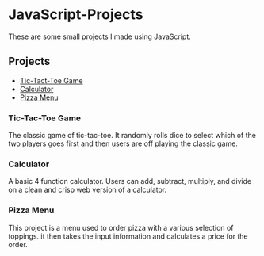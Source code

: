 # JavaScript-Projects
These are some small projects I made using JavaScript.

## Projects
- [Tic-Tact-Toe Game](Basic_JavaScript_Projects/TicTacToe/TicTacToe.html)
- [Calculator](Basic_JavaScript_Projects/Calculator/calculator.html)
- [Pizza Menu](Basic_JavaScript_Projects/Pizza_Project/Pizza.html)

### Tic-Tac-Toe Game
The classic game of tic-tac-toe. It randomly rolls dice to select which of the two players goes first
and then users are off playing the classic game.

### Calculator 
A basic 4 function calculator. Users can add, subtract, multiply, and divide on a clean and crisp web version of a calculator.

### Pizza Menu
This project is a menu used to order pizza with a various selection of toppings. it then takes the
input information and calculates a price for the order.
